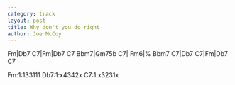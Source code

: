 ```yaml
---
category: track
layout: post
title: Why don't you do right
author: Joe McCoy
---
```


<canvas class="chords"  markdown="0">Fm|Db7 C7|Fm|Db7 C7
Bbm7|Gm75b C7| Fm6|%
Bbm7 C7|Db7 C7|Fm|Db7 C7</canvas>


<div markdown="0">
<canvas class="diagram"  >Fm:1:133111</canvas>
<canvas class="diagram"  >Db7:1:x4342x</canvas>
<canvas class="diagram"  >C7:1:x3231x</canvas>
</div>


